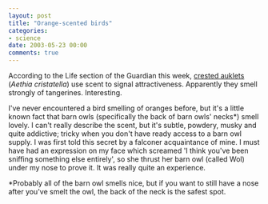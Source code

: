 ```yaml
---
layout: post
title: "Orange-scented birds"
categories:
- science
date: 2003-05-23 00:00
comments: true
---
```


<p>According to the Life section of the Guardian this week, <a href="http://www.guardian.co.uk/life/dispatch/story/0,12978,960758,00.html" title="Life article about crested auklets">crested auklets</a> (<em>Aethia cristatella</em>) use scent to signal attractiveness. Apparently they smell strongly of tangerines. Interesting.</p>

<p>I've never encountered a bird smelling of oranges before, but it's a little known fact that barn owls (specifically the back of barn owls' necks*) smell lovely. I can't really describe the scent, but it's subtle, powdery, musky and quite addictive; tricky when you don't have ready access to a barn owl supply. I was first told this secret by a falconer acquaintance of mine. I must have had an expression on my face which screamed 'I think you've been sniffing something else entirely', so she thrust her barn owl (called Wol) under my nose to prove it. It was really quite an experience.</p>

<p>*Probably all of the barn owl smells nice, but if you want to still have a nose after you've smelt the owl, the back of the neck is the safest spot.</p>


